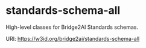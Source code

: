 # standards-schema-all 

High-level classes for Bridge2AI Standards schemas.

URI: https://w3id.org/bridge2ai/standards-schema-all

